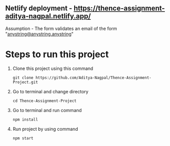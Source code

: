 ## Netlify deployment - https://thence-assignment-aditya-nagpal.netlify.app/

Assumption - The form validates an email of the form "anystring@anystring.anystring"

# Steps to run this project
1) Clone this project using this command

       git clone https://github.com/Aditya-Nagpal/Thence-Assignment-Project.git
2) Go to terminal and change directory
  
       cd Thence-Assignment-Project
3) Go to terminal and run command

       npm install
4) Run project by using command

       npm start

